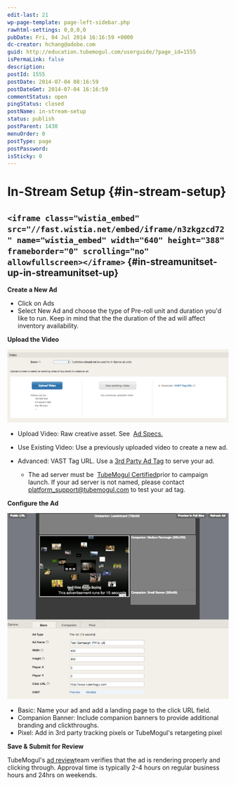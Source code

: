 ```yaml
---
edit-last: 21
wp-page-template: page-left-sidebar.php
rawhtml-settings: 0,0,0,0
pubDate: Fri, 04 Jul 2014 16:16:59 +0000
dc-creator: hchang@adobe.com
guid: http://education.tubemogul.com/userguide/?page_id=1555
isPermaLink: false
description: 
postId: 1555
postDate: 2014-07-04 08:16:59
postDateGmt: 2014-07-04 16:16:59
commentStatus: open
pingStatus: closed
postName: in-stream-setup
status: publish
postParent: 1430
menuOrder: 0
postType: page
postPassword: 
isSticky: 0
---
```


# In-Stream Setup {#in-stream-setup}

## `<iframe class="wistia_embed" src="//fast.wistia.net/embed/iframe/n3zkgzcd72" name="wistia_embed" width="640" height="388" frameborder="0" scrolling="no" allowfullscreen></iframe>` {#in-streamunitset-up-in-streamunitset-up}

**Create a New Ad**

* Click on Ads
* Select New Ad&nbsp;and choose&nbsp;the type of Pre-roll unit and duration you'd like to run. Keep in mind that the the duration of the ad will affect inventory&nbsp;availability.

**Upload the Video**
  
[ ![instream uploader](assets/instream-uploader.png)](assets/instream-uploader.png)

* Upload Video: Raw creative asset. See&nbsp; [Ad Specs.](../../../user-guide/planning/ad-formats/ad-specs.md)
* Use Existing Video: Use a previously uploaded video to create a new ad.
* Advanced: VAST Tag URL. Use a [3rd Party Ad Tag](3rd-party-tracking-adserving/ad-tags.md) to serve your ad.

    * The ad server must be&nbsp; [TubeMogul Certified](http://www.tubemogul.com/company/partners/ad-serving-and-rich-media/)prior to campaign launch.&nbsp;If your ad server is not named, please contact&nbsp; [platform_support@tubemogul.com](mailto:playtimesupport@tubemogul.com)&nbsp;to test your ad tag.

**Configure the Ad**
  
[ ![Ad Configurator](assets/ad-configurator.png)](assets/ad-configurator.png)

* Basic: Name your ad and add a landing page to the click URL field.
* Companion Banner: Include companion banners to provide additional branding and clickthroughs.
* Pixel:&nbsp;Add in 3rd party tracking pixels or TubeMogul's retargeting pixel

**Save & Submit for Review**
  
TubeMogul's [ad review](ad-reviews.md)team verifies that the ad is rendering properly and clicking through. Approval time is typically 2-4 hours on regular business hours and 24hrs on weekends. 
